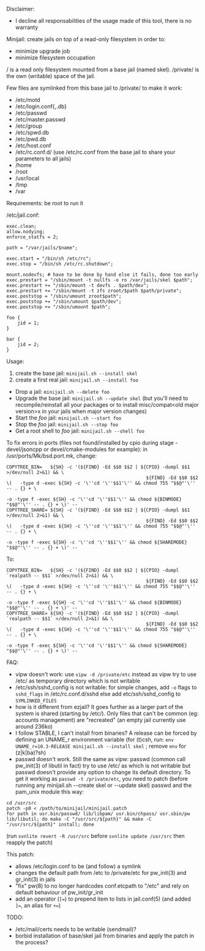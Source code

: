 Disclaimer:
* I decline all responsabilities of the usage made of this tool, there is no warranty

Minijail: create jails on top of a read-only filesystem in order to:
* minimize upgrade job
* minimize filesystem occupation

/ is a read only filesystem mounted from a base jail (named skel).
/private/ is the own (writable) space of the jail.

Few files are symlinked from this base jail to /private/ to make it work:
* /etc/motd
* /etc/login.conf{,.db}
* /etc/passwd
* /etc/master.passwd
* /etc/group
* /etc/spwd.db
* /etc/pwd.db
* /etc/host.conf
* /etc/rc.conf.d/ (use /etc/rc.conf from the base jail to share your parameters to all jails)
* /home
* /root
* /usr/local
* /tmp
* /var

Requirements: be root to run it

/etc/jail.conf:
```
exec.clean;
allow.nodying;
enforce_statfs = 2;

path = "/var/jails/$name";

exec.start = "/bin/sh /etc/rc";
exec.stop = "/bin/sh /etc/rc.shutdown";

mount.nodevfs; # have to be done by hand else it fails, done too early
exec.prestart = "/sbin/mount -t nullfs -o ro /var/jails/skel $path";
exec.prestart += "/sbin/mount -t devfs . $path/dev";
exec.prestart += "/sbin/mount -t zfs zroot/$path $path/private";
exec.poststop = "/sbin/umount zroot$path";
exec.poststop += "/sbin/umount $path/dev";
exec.poststop += "/sbin/umount $path";

foo {
	jid = 1;
}

bar {
	jid = 2;
}
```

Usage:

1. create the base jail: `minijail.sh --install skel`
2. create a first real jail: `minijail.sh --install foo`

* Drop a jail: `minijail.sh --delete foo`
* Upgrade the base jail: `minijail.sh --update skel` (but you'll need to recompile/reinstall all your packages or to install misc/compat\<old major version>x in your jails when major version changes)
* Start the *foo* jail: `minijail.sh --start foo`
* Stop the *foo* jail: `minijail.sh --stop foo`
* Get a root shell to *foo* jail: `minijail.sh --shell foo`

To fix errors in ports (files not found/installed by cpio during stage - devel/jsoncpp or devel/cmake-modules for example): in /usr/ports/Mk/bsd.port.mk, change:

```
COPYTREE_BIN=   ${SH} -c '(${FIND} -Ed $$0 $$2 | ${CPIO} -dumpl $$1 >/dev/null 2>&1) && \
                                                   ${FIND} -Ed $$0 $$2 \(   -type d -exec ${SH} -c '\''cd '\''$$1'\'' && chmod 755 "$$@"'\'' -- . {} + \
                                                                                                 -o -type f -exec ${SH} -c '\''cd '\''$$1'\'' && chmod ${BINMODE} "$$@"'\'' -- . {} + \)' --
COPYTREE_SHARE= ${SH} -c '(${FIND} -Ed $$0 $$2 | ${CPIO} -dumpl $$1 >/dev/null 2>&1) && \
                                                   ${FIND} -Ed $$0 $$2 \(   -type d -exec ${SH} -c '\''cd '\''$$1'\'' && chmod 755 "$$@"'\'' -- . {} + \
                                                                                                 -o -type f -exec ${SH} -c '\''cd '\''$$1'\'' && chmod ${SHAREMODE} "$$@"'\'' -- . {} + \)' --
```

To:

```
COPYTREE_BIN=   ${SH} -c '(${FIND} -Ed $$0 $$2 | ${CPIO} -dumpl `realpath -- $$1` >/dev/null 2>&1) && \
                                                   ${FIND} -Ed $$0 $$2 \(   -type d -exec ${SH} -c '\''cd '\''$$1'\'' && chmod 755 "$$@"'\'' -- . {} + \
                                                                                                 -o -type f -exec ${SH} -c '\''cd '\''$$1'\'' && chmod ${BINMODE} "$$@"'\'' -- . {} + \)' --
COPYTREE_SHARE= ${SH} -c '(${FIND} -Ed $$0 $$2 | ${CPIO} -dumpl `realpath -- $$1` >/dev/null 2>&1) && \
                                                   ${FIND} -Ed $$0 $$2 \(   -type d -exec ${SH} -c '\''cd '\''$$1'\'' && chmod 755 "$$@"'\'' -- . {} + \
                                                                                                 -o -type f -exec ${SH} -c '\''cd '\''$$1'\'' && chmod ${SHAREMODE} "$$@"'\'' -- . {} + \)' --
```

FAQ:

* vipw doesn't work: use `vipw -d /private/etc` instead as vipw try to use /etc/ as temporary directory which is not writable
* /etc/ssh/sshd_config is not writable: for simple changes, add `-o` flags to `sshd_flags` in /etc/rc.conf.d/sshd else add etc/ssh/sshd_config to `SYMLINKED_FILES`
* how is it different from ezjail? It goes further as a larger part of the system is shared (starting by /etc/). Only files that can't be common (eg: accounts management) are "recreated" (an empty jail currently use around 236ko)
* I follow STABLE, I can't install from binaries? A release can be forced by defining an UNAME_r environment variable (for (t)csh, run: `env UNAME_r=10.3-RELEASE minijail.sh --install skel` ; remove `env` for (z|k|ba)?sh)
* passwd doesn't work. Still the same as vipw: passwd (common call pw_init(3) of libutil in fact) try to use /etc/ as which is not writable but passwd doesn't provide any option to change its default directory. To get it working as `passwd -t /private/etc`, you need to patch (before running any minijail.sh --create skel or --update skel) passwd and the pam_unix module this way:

```
cd /usr/src
patch -p0 < /path/to/minijail/minijail.patch
for path in usr.bin/passwd/ lib/libpam/ usr.bin/chpass/ usr.sbin/pw lib/libutil; do make -C "/usr/src/${path}" && make -C "/usr/src/${path}" install; done
```

(run `svnlite revert -R /usr/src` before `svnlite update /usr/src` then reapply the patch)

This patch:
* allows /etc/login.conf to be (and follow) a symlink
* changes the default path from /etc to /private/etc for pw_init(3) and gr_init(3) in jails
* "fix" pw(8) to no longer hardcodes conf.etcpath to "/etc" and rely on default behaviour of pw_init/gr_init
* add an operator (`[=`) to prepend item to lists in jail.conf(5) (and added `]=`, an alias for `+=`)

TODO:
* /etc/mail/certs needs to be writable (sendmail)?
* borbid installation of base/skel jail from binaries and apply the patch in the process?
